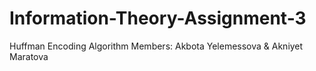 # Information-Theory-Assignment-3
Huffman Encoding Algorithm
Members: Akbota Yelemessova & Akniyet Maratova
